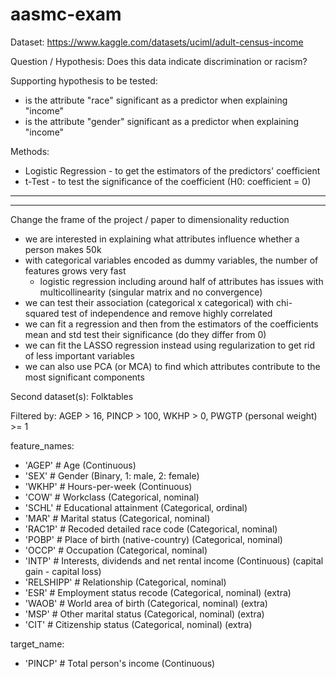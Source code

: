 # aasmc-exam

Dataset: https://www.kaggle.com/datasets/uciml/adult-census-income

Question / Hypothesis:
Does this data indicate discrimination or racism?

Supporting hypothesis to be tested:
- is the attribute "race" significant as a predictor when explaining "income"
- is the attribute "gender" significant as a predictor when explaining "income"

Methods:
- Logistic Regression - to get the estimators of the predictors' coefficient
- t-Test - to test the significance of the coefficient (H0: coefficient = 0)

_________________________________________________________________________________
---------------------------------------------------------------------------------
Change the frame of the project / paper to dimensionality reduction
- we are interested in explaining what attributes influence whether a person makes 50k
- with categorical variables encoded as dummy variables, the number of features grows very fast
  - logistic regression including around half of attributes has issues with multicollinearity (singular matrix and no convergence)
- we can test their association (categorical x categorical) with chi-squared test of independence and remove highly correlated
- we can fit a regression and then from the estimators of the coefficients mean and std test their significance (do they differ from 0)
- we can fit the LASSO regression instead using regularization to get rid of less important variables
- we can also use PCA (or MCA) to find which attributes contribute to the most significant components

Second dataset(s): Folktables

Filtered by: 
AGEP > 16,  PINCP > 100, WKHP > 0, PWGTP (personal weight) >= 1

feature_names: 
- 'AGEP' # Age (Continuous)
- 'SEX' # Gender (Binary, 1: male, 2: female)
- 'WKHP' # Hours-per-week (Continuous)
- 'COW' # Workclass (Categorical, nominal)
- 'SCHL' # Educational attainment (Categorical, ordinal)
- 'MAR' # Marital status (Categorical, nominal)
- 'RAC1P' # Recoded detailed race code (Categorical, nominal)
- 'POBP' # Place of birth (native-country) (Categorical, nominal)
- 'OCCP' # Occupation (Categorical, nominal)
- 'INTP' # Interests, dividends and net rental income (Continuous) (capital gain - capital loss)
- 'RELSHIPP' # Relationship (Categorical, nominal)
- 'ESR' # Employment status recode (Categorical, nominal) (extra)
- 'WAOB' # World area of birth (Categorical, nominal) (extra)
- 'MSP' # Other marital status (Categorical, nominal) (extra)
- 'CIT' # Citizenship status (Categorical, nominal) (extra)

target_name:
- 'PINCP' # Total person's income (Continuous)
